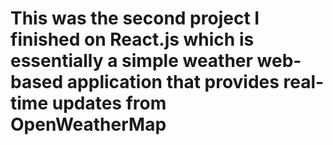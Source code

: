 # This was the second project I finished on React.js which is essentially a simple weather web-based application that provides real-time updates from OpenWeatherMap
